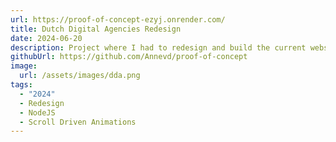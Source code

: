 ```yaml
---
url: https://proof-of-concept-ezyj.onrender.com/
title: Dutch Digital Agencies Redesign
date: 2024-06-20
description: Project where I had to redesign and build the current website of the DDA.
githubUrl: https://github.com/Annevd/proof-of-concept
image:
  url: /assets/images/dda.png
tags:
  - "2024"
  - Redesign
  - NodeJS
  - Scroll Driven Animations
---
```

